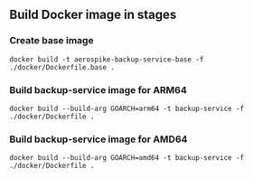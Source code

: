 ## Build Docker image in stages

### Create base image
```shell
docker build -t aerospike-backup-service-base -f ./docker/Dockerfile.base .
```

### Build backup-service image for ARM64
```shell
docker build --build-arg GOARCH=arm64 -t backup-service -f ./docker/Dockerfile .
```

### Build backup-service image for AMD64
```shell
docker build --build-arg GOARCH=amd64 -t backup-service -f ./docker/Dockerfile .
```

